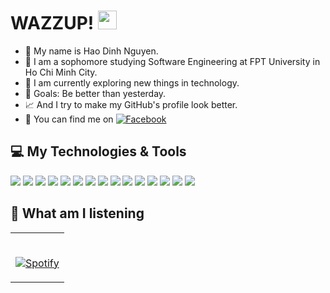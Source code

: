 # WAZZUP! <img src="https://raw.githubusercontent.com/MartinHeinz/MartinHeinz/master/wave.gif" width="30px">

- 🤘 My name is Hao Dinh Nguyen.
- 🎒 I am a sophomore studying Software Engineering at FPT University in Ho Chi Minh City.
- 📱 I am currently exploring new things in technology.
- 🥅 Goals: Be better than yesterday.
- 📈 And I try to make my GitHub's profile look better. 
- 👻 You can find me on [![Facebook][1.1]][1]


<!-- show Technologies & Tools -->
<!-- logo : https://github.com/simple-icons/simple-icons/blob/develop/slugs.md -->
## 💻 My Technologies & Tools
![](https://img.shields.io/badge/OS-macOS-informational?style=flat&logo=macos&logoColor=white&color=2bbc8a)
![](https://img.shields.io/badge/Editor-Visual_Studio-informational?style=flat&logo=visual-studio&logoColor=white&color=2bbc8a)
![](https://img.shields.io/badge/Editor-Xcode-informational?style=flat&logo=xcode&logoColor=white&color=2bbc8a)
![](https://img.shields.io/badge/Editor-IntelliJ-informational?style=flat&logo=intellijidea&logoColor=white&color=2bbc8a)
![](https://img.shields.io/badge/Editor-AndroidStudio-informational?style=flat&logo=androidstudio&logoColor=white&color=2bbc8a)
![](https://img.shields.io/badge/Editor-PyCharm-informational?style=flat&logo=pycharm&logoColor=white&color=2bbc8a)
![](https://img.shields.io/badge/Code-Python-informational?style=flat&logo=python&logoColor=white&color=2bbc8a)
![](https://img.shields.io/badge/Code-JavaScript-informational?style=flat&logo=javascript&logoColor=white&color=2bbc8a)
![](https://img.shields.io/badge/Code-Flutter-informational?style=flat&logo=flutter&logoColor=white&color=2bbc8a)
![](https://img.shields.io/badge/Code-Dart-informational?style=flat&logo=dart&logoColor=white&color=2bbc8a)
![](https://img.shields.io/badge/Tools-Docker-informational?style=flat&logo=docker&logoColor=white&color=2bbc8a)
![](https://img.shields.io/badge/Tools-Postman-informational?style=flat&logo=postman&logoColor=white&color=2bbc8a)
![](https://img.shields.io/badge/SQL-PostgreSQL-informational?style=flat&logo=postgresql&logoColor=white&color=2bbc8a)
![](https://img.shields.io/badge/Services-Firebase-informational?style=flat&logo=firebase&logoColor=white&color=2bbc8a)
![](https://img.shields.io/badge/Services-AmazonAWS-informational?style=flat&logo=amazonaws&logoColor=white&color=2bbc8a)


<!-- show music -->
## 💽 What am I listening
<table width="100%"> 
  <tr>
  <td width="100%">
      
&nbsp; <br> [![Spotify](https://gitxspotify.vercel.app/api/spotify)](https://open.spotify.com/user/y9n3c0jb4v41xjdnh6y6epytf)





<!-- icons with padding -->
[1.1]: http://i.imgur.com/P3YfQoD.png (facebook icon with padding)

<!-- icons without padding -->
[1.2]: http://i.imgur.com/fep1WsG.png (facebook icon without padding)

<!-- social media accounts -->
[1]: https://www.facebook.com/haodNgn/

<!---
haodngn/haodngn is a ✨ special ✨ repository because its `README.md` (this file) appears on your GitHub profile.
You can click the Preview link to take a look at your changes.
--->
